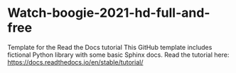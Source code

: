 # Watch-boogie-2021-hd-full-and-free
Template for the Read the Docs tutorial This GitHub template includes fictional Python library with some basic Sphinx docs.  Read the tutorial here:  https://docs.readthedocs.io/en/stable/tutorial/
